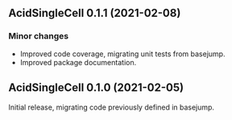 ## AcidSingleCell 0.1.1 (2021-02-08)

### Minor changes

- Improved code coverage, migrating unit tests from basejump.
- Improved package documentation.

## AcidSingleCell 0.1.0 (2021-02-05)

Initial release, migrating code previously defined in basejump.
